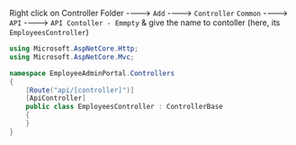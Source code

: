 Right click on Controller Folder ----> `Add` ----> `Controller` 
`Common` ----> `API` ----> `API Contoller - Emmpty` & give the name to contoller (here, its `EmployeesController`)  
```C#
using Microsoft.AspNetCore.Http;
using Microsoft.AspNetCore.Mvc;

namespace EmployeeAdminPortal.Controllers
{
    [Route("api/[controller]")]
    [ApiController]
    public class EmployeesController : ControllerBase
    {
    }
}
```  


